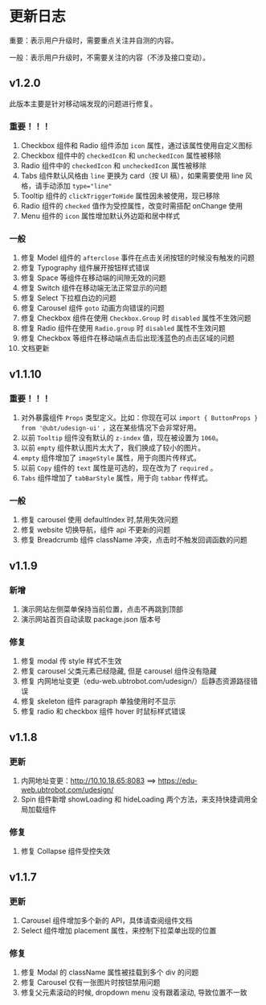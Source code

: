 # 更新日志

重要：表示用户升级时，需要重点关注并自测的内容。

一般：表示用户升级时，不需要关注的内容（不涉及接口变动）。

## v1.2.0

此版本主要是针对移动端发现的问题进行修复。

### 重要！！！

1. Checkbox 组件和 Radio 组件添加 `icon` 属性，通过该属性使用自定义图标
2. Checkbox 组件中的 `checkedIcon` 和 `uncheckedIcon` 属性被移除
3. Radio 组件中的 `checkedIcon` 和 `uncheckedIcon` 属性被移除
4. Tabs 组件默认风格由 `line` 更换为 card（按 UI 稿），如果需要使用 line 风格，请手动添加 `type="line"`
5. Tooltip 组件的 `clickTriggerToHide` 属性因未被使用，现已移除
6. Radio 组件的 `checked` 值作为受控属性，改变时需搭配 onChange 使用
7. Menu 组件的 `icon` 属性增加默认外边距和居中样式

### 一般

1. 修复 Model 组件的 `afterclose` 事件在点击关闭按钮的时候没有触发的问题
2. 修复 Typography 组件展开按钮样式错误
3. 修复 Space 等组件在移动端的间隙无效的问题
4. 修复 Switch 组件在移动端无法正常显示的问题
5. 修复 Select 下拉框白边的问题
6. 修复 Carousel 组件 `goto` 动画方向错误的问题
7. 修复 Checkbox 组件在使用 `Checkbox.Group` 时 `disabled` 属性不生效问题
8. 修复 Radio 组件在使用 `Radio.group` 时 `disabled` 属性不生效问题
9. 修复 Checkbox 等组件在移动端点击后出现浅蓝色的点击区域的问题
10. 文档更新

## v1.1.10

### 重要！！！

1. 对外暴露组件 `Props` 类型定义。比如：你现在可以 `import { ButtonProps } from '@ubt/udesign-ui'` ，这在某些情况下会非常好用。
2. 以前 `Tooltip` 组件没有默认的 `z-index` 值，现在被设置为 `1060`。
3. 以前 `empty` 组件默认图片太大了，我们换成了较小的图片。
4. `empty` 组件增加了 `imageStyle` 属性，用于向图片传样式。
5. 以前 `Copy` 组件的 `text` 属性是可选的，现在改为了 `required` 。
6. `Tabs` 组件增加了 `tabBarStyle` 属性，用于向 `tabbar` 传样式。

### 一般

1. 修复 carousel 使用 defaultIndex 时,禁用失效问题
2. 修复 website 切换导航，组件 api 不更新的问题
3. 修复 Breadcrumb 组件 className 冲突，点击时不触发回调函数的问题

## v1.1.9

### 新增

1. 演示网站左侧菜单保持当前位置，点击不再跳到顶部
2. 演示网站首页自动读取 package.json 版本号

### 修复

1. 修复 modal 传 style 样式不生效
2. 修复 carousel 父类元素已经隐藏, 但是 carousel 组件没有隐藏
3. 修复 内网地址变更（edu-web.ubtrobot.com/udesign/）后静态资源路径错误
4. 修复 skeleton 组件 paragraph 单独使用时不显示
5. 修复 radio 和 checkbox 组件 hover 时鼠标样式错误

## v1.1.8

### 更新

1. 内网地址变更：http://10.10.18.65:8083 ==> https://edu-web.ubtrobot.com/udesign/
2. Spin 组件新增 showLoading 和 hideLoading 两个方法，来支持快捷调用全局加载组件

### 修复

1. 修复 Collapse 组件受控失效

## v1.1.7

### 更新

1. Carousel 组件增加多个新的 API，具体请查阅组件文档
2. Select 组件增加 placement 属性，来控制下拉菜单出现的位置

### 修复

1. 修复 Modal 的 className 属性被挂载到多个 div 的问题
2. 修复 Carousel 仅有一张图片时按钮禁用问题
3. 修复父元素滚动的时候, dropdown menu 没有跟着滚动, 导致位置不一致
